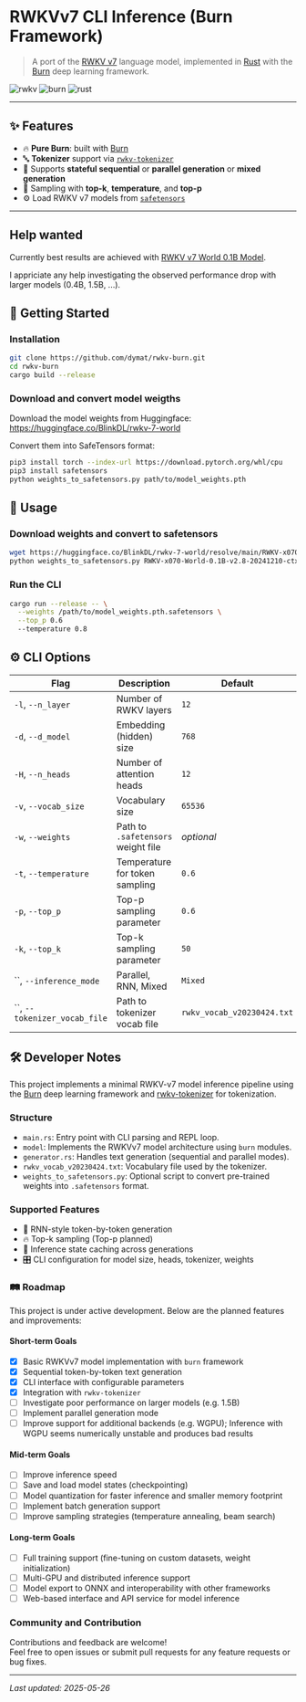 # RWKVv7 CLI Inference (Burn Framework)

> A port of the [RWKV v7](https://github.com/BlinkDL/RWKV-LM/tree/main/RWKV-v7) language model, implemented in [Rust](https://www.rust-lang.org/) with the [Burn](https://burn.dev) deep learning framework.

![rwkv](https://img.shields.io/badge/RWKV-v7-blue)
![burn](https://img.shields.io/badge/Burn-ML%20Framework-orange)
![rust](https://img.shields.io/badge/Rust-stable-informational)

---

## ✨ Features

- 🔥 **Pure Burn**: built with [Burn](https://burn.dev)
- 🔤 **Tokenizer** support via [`rwkv-tokenizer`](https://crates.io/crates/rwkv-tokenizer)
- 🧠 Supports **stateful sequential** or **parallel generation** or **mixed generation**
- 🧪 Sampling with **top-k**, **temperature**, and **top-p**
- ⚙️ Load RWKV v7 models from [`safetensors`](https://github.com/huggingface/safetensors)

---

## Help wanted

Currently best results are achieved with [RWKV v7 World 0.1B Model](https://huggingface.co/BlinkDL/rwkv-7-world). 

I appriciate any help investigating the observed performance drop with larger models (0.4B, 1.5B, ...).


## 🚀 Getting Started

### Installation

```bash
git clone https://github.com/dymat/rwkv-burn.git
cd rwkv-burn
cargo build --release
```

### Download and convert model weigths

Download the model weights from Huggingface: https://huggingface.co/BlinkDL/rwkv-7-world

Convert them into SafeTensors format:

```bash
pip3 install torch --index-url https://download.pytorch.org/whl/cpu
pip3 install safetensors
python weights_to_safetensors.py path/to/model_weights.pth
```


## 🧠 Usage

### Download weights and convert to safetensors

```bash
wget https://huggingface.co/BlinkDL/rwkv-7-world/resolve/main/RWKV-x070-World-0.1B-v2.8-20241210-ctx4096.pth
python weights_to_safetensors.py RWKV-x070-World-0.1B-v2.8-20241210-ctx4096.pth
```

### Run the CLI

```bash
cargo run --release -- \
  --weights /path/to/model_weights.pth.safetensors \
  --top_p 0.6
  --temperature 0.8
```

## ⚙️ CLI Options

| Flag                        | Description                           | Default     |
|-----------------------------|---------------------------------------|-------------|
| `-l`, `--n_layer`           | Number of RWKV layers                 | `12`        |
| `-d`, `--d_model`           | Embedding (hidden) size               | `768`       |
| `-H`, `--n_heads`           | Number of attention heads             | `12`        |
| `-v`, `--vocab_size`        | Vocabulary size                       | `65536`     |
| `-w`, `--weights`           | Path to `.safetensors` weight file    | _optional_  |
| `-t`, `--temperature`       | Temperature for token sampling        | `0.6`       |
| `-p`, `--top_p`             | Top-p sampling parameter              | `0.6`       |
| `-k`, `--top_k`             | Top-k sampling parameter              | `50`        |
| ``, `--inference_mode`      | Parallel, RNN, Mixed                  | `Mixed`     |
| ``, `--tokenizer_vocab_file`| Path to tokenizer vocab file          | `rwkv_vocab_v20230424.txt` |


## 🛠️ Developer Notes

This project implements a minimal RWKV-v7 model inference pipeline using the [Burn](https://burn.dev) deep learning framework and [rwkv-tokenizer](github.com/cahya-wirawan/rwkv-tokenizer) for tokenization.

### Structure

- `main.rs`: Entry point with CLI parsing and REPL loop.
- `model`: Implements the RWKVv7 model architecture using `burn` modules.
- `generator.rs`: Handles text generation (sequential and parallel modes).
- `rwkv_vocab_v20230424.txt`: Vocabulary file used by the tokenizer.
- `weights_to_safetensors.py`: Optional script to convert pre-trained weights into `.safetensors` format.

### Supported Features

- 🔄 RNN-style token-by-token generation
- 🔥 Top-k sampling (Top-p planned)
- 🧠 Inference state caching across generations
- 🎛 CLI configuration for model size, heads, tokenizer, weights


### 🛤️ Roadmap

This project is under active development. Below are the planned features and improvements:

#### Short-term Goals

- [x] Basic RWKVv7 model implementation with `burn` framework  
- [x] Sequential token-by-token text generation  
- [x] CLI interface with configurable parameters  
- [x] Integration with `rwkv-tokenizer`  
- [ ] Investigate poor performance on larger models (e.g. 1.5B)
- [ ] Implement parallel generation mode  
- [ ] Improve support for additional backends (e.g. WGPU); Inference with WGPU seems numerically unstable and produces bad results

#### Mid-term Goals

- [ ] Improve inference speed
- [ ] Save and load model states (checkpointing)  
- [ ] Model quantization for faster inference and smaller memory footprint  
- [ ] Implement batch generation support
- [ ] Improve sampling strategies (temperature annealing, beam search)  

#### Long-term Goals

- [ ] Full training support (fine-tuning on custom datasets, weight initialization)  
- [ ] Multi-GPU and distributed inference support  
- [ ] Model export to ONNX and interoperability with other frameworks  
- [ ] Web-based interface and API service for model inference  

### Community and Contribution

Contributions and feedback are welcome!  
Feel free to open issues or submit pull requests for any feature requests or bug fixes.

---

_Last updated: 2025-05-26_
